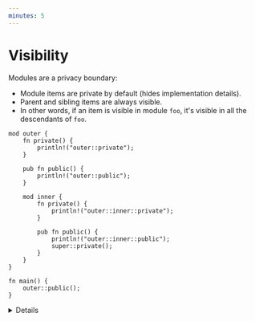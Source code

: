 ```yaml
---
minutes: 5
---
```


# Visibility

Modules are a privacy boundary:

- Module items are private by default (hides implementation details).
- Parent and sibling items are always visible.
- In other words, if an item is visible in module `foo`, it's visible in all the
  descendants of `foo`.

```rust,editable
mod outer {
    fn private() {
        println!("outer::private");
    }

    pub fn public() {
        println!("outer::public");
    }

    mod inner {
        fn private() {
            println!("outer::inner::private");
        }

        pub fn public() {
            println!("outer::inner::public");
            super::private();
        }
    }
}

fn main() {
    outer::public();
}
```

<details>

- Use the `pub` keyword to make modules public.

Additionally, there are advanced `pub(...)` specifiers to restrict the scope of
public visibility.

- See the
  [Rust Reference](https://doc.rust-lang.org/reference/visibility-and-privacy.html#pubin-path-pubcrate-pubsuper-and-pubself).
- Configuring `pub(crate)` visibility is a common pattern.
- Less commonly, you can give visibility to a specific path.
- In any case, visibility must be granted to an ancestor module (and all of its
  descendants).

</details>
